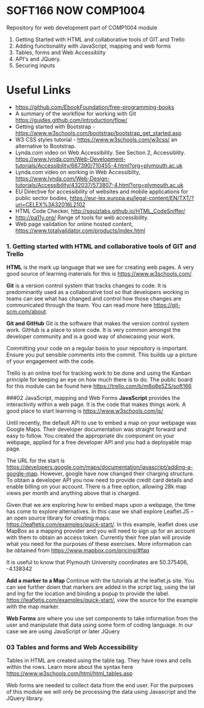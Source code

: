 # SOFT166 NOW COMP1004
Repository for web development part of COMP1004 module

01. Getting Started with HTML and collaborative tools of GIT and Trello
02. Adding functionality with JavaScript, mapping and web forms
03. Tables, forms and Web Accessiblity 
04. API's and JQuery.
05. Securing inputs

# Useful Links
- https://github.com/EbookFoundation/free-programming-books
- A summary of the workflow for working with Git https://guides.github.com/introduction/flow/
- Getting started with Bootstrap - https://www.w3schools.com/bootstrap/bootstrap_get_started.asp 
- W3 CSS styles tutorial - https://www.w3schools.com/w3css/ an alternative to Bootstrap.
- Lynda.com video on Web Accessibility.  See Section 2, Accessiblity.  https://www.lynda.com/Web-Development-tutorials/Accessibility/667390/710455-4.html?org=plymouth.ac.uk
- Lynda.com video on working in Web Accessiblity, https://www.lynda.com/Web-Design-tutorials/Accessibility/432037/573807-4.html?org=plymouth.ac.uk 
- EU Directive for accessibility of websites and mobile applications for public sector bodies, https://eur-lex.europa.eu/legal-content/EN/TXT/?uri=CELEX%3A32016L2102 
- HTML Code Checker, http://squizlabs.github.io/HTML_CodeSniffer/
- http://pa11y.org/ Range of tools for web accessibility.
- Web page validation for online hosted content, https://www.totalvalidator.com/products/index.html

### 1.  Getting started with HTML and collaborative tools of GIT and Trello
**HTML** is the mark up language that we see for creating web pages.  A very good source of
learning materials for this is https://www.w3schools.com/.

**Git** is a version control system that tracks changes to code.  It is predominantly used as a collaborative tool 
so that developers working in teams can see what has changed and control how those changes
are communicated through the team.  You can read more here https://git-scm.com/about.

**Git and GitHub**
Git is the software that makes the version control system work.  GitHub is a place to store 
code.  It is very common amongst the developer community and is a good way of showcasing
your work.

Committing your code on a regular basis to your repository is important.  Ensure you put 
sensible comments into the commit.  This builds up a picture of your engagement with the code. 

Trello is an online tool for tracking work to be done and using the Kanban principle for 
keeping an eye on how much there is to do.  The public board for this module can be found
here https://trello.com/b/m8q8e5ZS/soft166

###02 JavaScript, mapping and Web Forms
**JavaScript** provides the interactivity within a web page.  It is the code that makes things
work.  A good place to start learning is https://www.w3schools.com/js/

 Until recently, the default API to use to embed a map on your webpage was Google Maps.  Their developer documentation was straight forward and easy to follow.  You created the appropriate div component on your webpage, applied for a free developer API and you had a deployable map page.  
 
 The URL for the start is https://developers.google.com/maps/documentation/javascript/adding-a-google-map.  However, google have now changed their charging structure.  To obtain a developer API you now need to provide credit card details and enable billing on your account.   There is a free option, allowing 28k map views per month and anything above that is charged.  
 
 Given that we are exploring how to embed maps upon a webpage, the time has come to explore alternatives.  In this case we shall explore Leaflet.JS – an open source library for creating maps. https://leafletjs.com/examples/quick-start/.  In this example, leaflet does use MapBox as a mapping provider and you will need to sign up for an account with them to obtain an access token.  Currently their free plan will provide what you need for the purposes of these exercises.   More information can be obtained from https://www.mapbox.com/pricing/#faq 
 
 It is useful to know that Plymouth University coordinates are 50.375406, -4.138342
 
 **Add a marker to a Map**
 Continue with the tutorials at the leaflet.js site.  You can see further down that markers are added in the script tag, using the lat and lng for the location and binding a popup to provide the label.  https://leafletjs.com/examples/quick-start/, view the source for the example with the map marker.

**Web Forms** are where you use set components to take information from the user and manipulate that data
using some form of coding language.  In our case we are using JavaScript or later JQuery

### 03 Tables and forms and Web Accessibility
Tables in HTML are created using the table tag.  They have rows and cells within the rows.
Learn more about the syntax here https://www.w3schools.com/html/html_tables.asp

Web forms are needed to collect data from the end user.  For the purposes of this module
we will only be processing the data using Javascript and the JQuery library. 
